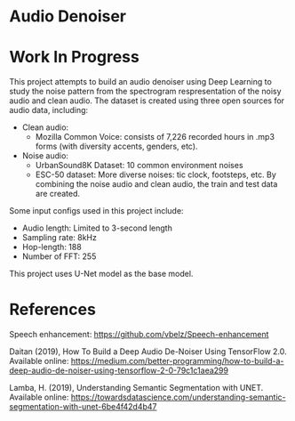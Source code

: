 # **Audio Denoiser**
# **Work In Progress**
This project attempts to build an audio denoiser using Deep Learning to study the noise pattern from the spectrogram respresentation of the noisy audio and clean audio.
The dataset is created using three open sources for audio data, including:
- Clean audio:
  + Mozilla Common Voice: consists of 7,226 recorded hours in .mp3 forms (with diversity accents, genders, etc).
- Noise audio:
  + UrbanSound8K Dataset: 10 common environment noises
  + ESC-50 dataset: More diverse noises: tic clock, footsteps, etc.
By combining the noise audio and clean audio, the train and test data are created. 

Some input configs used in this project include:
- Audio length: Limited to 3-second length 
- Sampling rate: 8kHz 
- Hop-length: 188
- Number of FFT: 255

This project uses U-Net model as the base model.

# **References**

Speech enhancement: https://github.com/vbelz/Speech-enhancement

Daitan (2019), How To Build a Deep Audio De-Noiser Using TensorFlow 2.0. Available online: https://medium.com/better-programming/how-to-build-a-deep-audio-de-noiser-using-tensorflow-2-0-79c1c1aea299

Lamba, H. (2019), Understanding Semantic Segmentation with UNET. Available online: https://towardsdatascience.com/understanding-semantic-segmentation-with-unet-6be4f42d4b47
